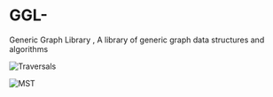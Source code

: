 # GGL-
Generic Graph Library , A library of generic graph data structures and algorithms

![Traversals](https://github.com/abhilashraju/GGL-/blob/main/demo/Graph%202021-07-20%2022-41-01.gif)

![MST](https://github.com/abhilashraju/GGL-/blob/main/demo/MST%202021-07-20%2022-44-32.gif)

